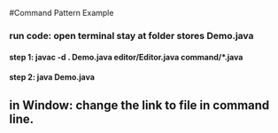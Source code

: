 #Command Pattern Example
### run code: open terminal stay at folder stores Demo.java
#### step 1: javac -d . Demo.java editor/Editor.java command/\*.java
#### step 2: java Demo.java
## in Window: change the link to file in command line. 
